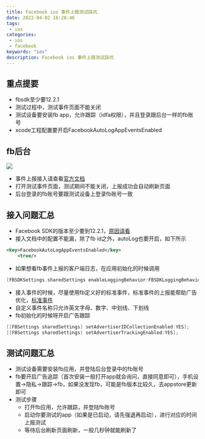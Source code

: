 ```yaml
---
title: Facebook ios 事件上报测试踩坑
date: 2022-04-02 16:28:46
tags: 
 - ios
categories: 
 - ios
 - facebook
keywords: "ios"
description: Facebook ios 事件上报测试踩坑
---
```



## 重点提要

- fbsdk至少要12.2.1
- 测试过程中，测试事件页面不能关闭
- 测试设备要安装fb app，允许跟踪（idfa权限），并且登录跟后台一样的fb账号
- xcode工程配置要开启FacebookAutoLogAppEventsEnabled

## fb后台

![](https://hwy-figure-bed.oss-cn-hangzhou.aliyuncs.com/blog/image/0500b8a827be746c7e23db21b6345abe-117151.jpg)

- 事件上报接入请查看[官方文档](https://developers.facebook.com/docs/app-events/getting-started-app-events-ios/)
- 打开测试事件页面，测试期间不能关闭，上报成功会自动刷新页面
- 后台登录的fb账号要跟测试设备上登录fb账号一致



## 接入问题汇总

- Facebook SDK的版本至少要到12.2.1，[原因请看](https://github.com/facebook/facebook-ios-sdk/issues/1937)
- 接入文档中的配置不能漏，除了fb id之外，autoLog也要开启，如下所示

```xml
<key>FacebookAutoLogAppEventsEnabled</key>
	<true/>
```

- 如果想看fb事件上报的客户端日志，在应用初始化的时候调用

```objective-c
[FBSDKSettings.sharedSettings enableLoggingBehavior:FBSDKLoggingBehaviorAppEvents];
```

- 接入事件的时候，尽量使用fb定义好的标准事件，标准事件的上报能帮助广告优化，[标准事件](https://developers.facebook.com/docs/app-events/reference)
- 自定义事件名称只允许英文字母、数字、中划线、下划线
- fb初始化的时候呀开启广告跟踪

```objective-c
[[FBSettings sharedSettings] setAdvertiserIDCollectionEnabled:YES];
[[FBSettings sharedSettings] setAdvertiserTrackingEnabled:YES];
```





## 测试问题汇总

- 测试设备需要安装fb应用，并登陆后台登录中的fb账号
- fb要开启广告追踪（首次安装一般打开app就会询问，直接同意即可），手机设置->隐私->跟踪->fb，如果没发现fb，可能是fb版本比较久，去appstore更新即可
- 测试步骤
  - 打开fb应用，允许跟踪，并登陆fb账号
  - 启动你要测试的app（如果是已启动，请先强退再启动），进行对应的时间上报测试
  - 等待后台刷新页面刷新，一般几秒钟就能刷新了

